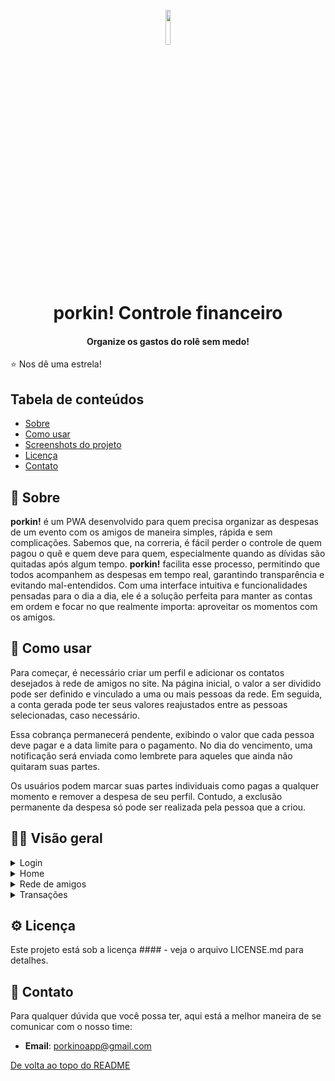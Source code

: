  
<h1 align="center">
  <br>
  <picture> 
  <source media="(prefers-color-scheme: dark)" srcset="misc/icon-light.webp" />
  <source media="(prefers-color-scheme: light)" srcset="misc/icon-dark.webp" />
  <img width="12%">
</picture> 
  <br>
  porkin! Controle financeiro
  <br>
</h1>

<h4 align="center">Organize os gastos do rolê sem medo! </h4>

⭐ Nos dê uma estrela!

## Tabela de conteúdos
- [Sobre](#-sobre)
- [Como usar](#-como-usar)
- [Screenshots do projeto](#-visão-geral)
- [Licença](#-licença)
- [Contato](#-contato)


## 🐷 Sobre

**porkin!** é um PWA desenvolvido para quem precisa organizar as despesas de um evento com os amigos de maneira simples, rápida e sem complicações. Sabemos que, na correria, é fácil perder o controle de quem pagou o quê e quem deve para quem, especialmente quando as dívidas são quitadas após algum tempo. **porkin!** facilita esse processo, permitindo que todos acompanhem as despesas em tempo real, garantindo transparência e evitando mal-entendidos. Com uma interface intuitiva e funcionalidades pensadas para o dia a dia, ele é a solução perfeita para manter as contas em ordem e focar no que realmente importa: aproveitar os momentos com os amigos.


## 📱 Como usar

Para começar, é necessário criar um perfil e adicionar os contatos desejados à rede de amigos no site. Na página inicial, o valor a ser dividido pode ser definido e vinculado a uma ou mais pessoas da rede. Em seguida, a conta gerada pode ter seus valores reajustados entre as pessoas selecionadas, caso necessário.

Essa cobrança permanecerá pendente, exibindo o valor que cada pessoa deve pagar e a data limite para o pagamento. No dia do vencimento, uma notificação será enviada como lembrete para aqueles que ainda não quitaram suas partes.

Os usuários podem marcar suas partes individuais como pagas a qualquer momento e remover a despesa de seu perfil. Contudo, a exclusão permanente da despesa só pode ser realizada pela pessoa que a criou.

## 🐽✨ Visão geral

<details>
<summary align="left">Login</summary>
<br>

  ![login](misc/projecto-login.png)
</details>

<details>
<summary align="left">Home</summary>
<br>

  ![home](misc/projecto-home.png)
</details>

<details>
<summary align="left">Rede de amigos</summary>
<br>

  ![rede-de-amigos](misc/projecto-amigos.png)
</details>

<details>
<summary align="left">Transações</summary>
<br>

  ![transacoes](misc/projecto-transacoes.png)
</details>

## ⚙ Licença

<!-- [![License](https://img.shields.io/badge/license-MIT-blue.svg)](https://opensource.org/licenses/MIT) -->

Este projeto está sob a licença #### - veja o arquivo LICENSE.md para detalhes.

## 💌 Contato

Para qualquer dúvida que você possa ter, aqui está a melhor maneira de se comunicar com o nosso time: 

- **Email**: [porkinoapp@gmail.com](mailto:porkinoapp)


[De volta ao topo do README](#top)